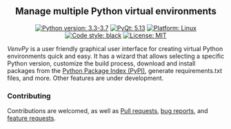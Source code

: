 <!--
<h1 align="center">
<font face="Segoe Print" size="+4">
<i>VenviPy</i>
</font>
</h1>
-->

<h2 align="center">Manage multiple Python virtual environments</h2>

<p align="center">
<a href="https://python.org"><img alt="Python version: 3.3-3.7" src="https://img.shields.io/badge/python-3.3%20--%203.9-blue"></a>
<a href="https://pypi.org/project/PyQt5"><img alt="PyQt: 5.13" src="https://img.shields.io/badge/pyqt-v5.13-blue.svg"></a>
<a href="https://www.linux.org/pages/download"><img alt="Platform: Linux" src="https://img.shields.io/badge/platform-linux-darkblue.svg"></a>
<a href="https://github.com/psf/black"><img alt="Code style: black" src="https://img.shields.io/badge/code%20style-black-000000.svg"></a>
<a href="https://github.com/sinusphi/venvipy/blob/master/LICENSE"><img alt="License: MIT" src="https://img.shields.io/badge/license-MIT-darkviolet.svg"></a>
</p>

_VenvPy_ is a user friendly graphical user interface for creating virtual Python environments quick and easy. It has a wizard that allows selecting a specific Python version, customize the build process, download and install packages from the [Python Package Index (PyPI)](https://pypi.org/), generate requirements.txt files, and more. Other features are under development. 

### Contributing

Contributions are welcomed, as well as [Pull requests](https://github.com/sinusphi/venvipy/pulls), [bug reports](https://github.com/sinusphi/venvipy/issues), and [feature requests](https://github.com/sinusphi/venvipy/issues).
